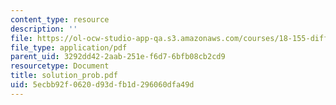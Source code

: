 ```yaml
---
content_type: resource
description: ''
file: https://ol-ocw-studio-app-qa.s3.amazonaws.com/courses/18-155-differential-analysis-fall-2004/5ecbb92f0620d93dfb1d296060dfa49d_solution_prob.pdf
file_type: application/pdf
parent_uid: 3292dd42-2aab-251e-f6d7-6bfb08cb2cd9
resourcetype: Document
title: solution_prob.pdf
uid: 5ecbb92f-0620-d93d-fb1d-296060dfa49d
---
```

